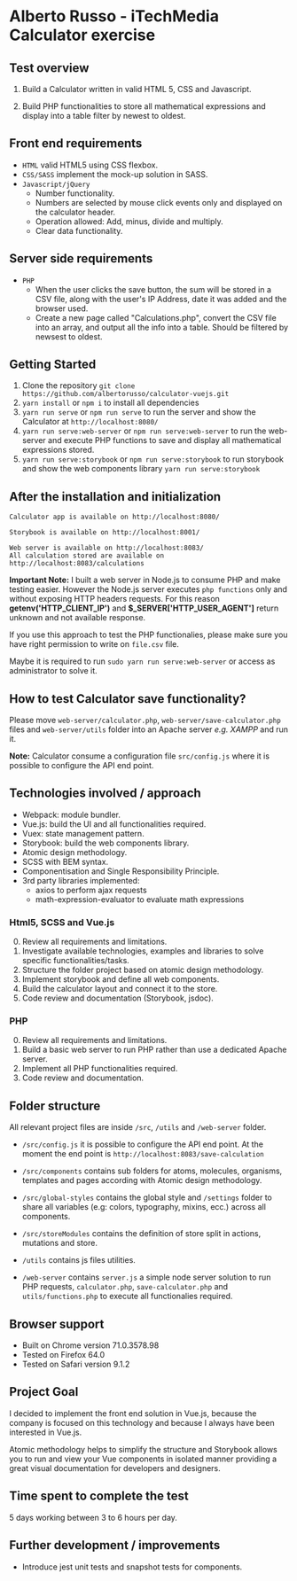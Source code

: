 # Alberto Russo - iTechMedia Calculator exercise

## Test overview

1. Build a Calculator written in valid HTML 5, CSS and Javascript.

2. Build PHP functionalities to store all mathematical expressions and display into a table filter by newest to oldest.

## Front end requirements
* `HTML` valid HTML5 using CSS flexbox.
* `CSS/SASS` implement the mock-up solution in SASS.
* `Javascript/jQuery`
  * Number functionality.
  * Numbers are selected by mouse click events only and displayed on the calculator header.
  * Operation allowed: Add, minus, divide and multiply.
  * Clear data functionality.

## Server side requirements
* `PHP`
  * When the user clicks the save button, the sum will be stored in a CSV file, along with the user&#39;s IP Address, date it was added and the browser used.
  * Create a new page called &quot;Calculations.php&quot;, convert the CSV file into an array, and output all the info into a table. Should be filtered by newsest to oldest.

## Getting Started
1. Clone the repository ```git clone https://github.com/albertorusso/calculator-vuejs.git```
2. ```yarn install``` or ```npm i``` to install all dependencies
3. ```yarn run serve``` or ```npm run serve``` to run the server and show the Calculator at `http://localhost:8080/`
4. ```yarn run serve:web-server``` or ```npm run serve:web-server``` to run the web-server and execute PHP functions to save and display all mathematical expressions stored.
5. ```yarn run serve:storybook``` or ```npm run serve:storybook``` to run storybook and show the web components library ```yarn run serve:storybook```

## After the installation and initialization
```
Calculator app is available on http://localhost:8080/
```
```
Storybook is available on http://localhost:8001/
```
```
Web server is available on http://localhost:8083/
All calculation stored are available on http://localhost:8083/calculations
```

**Important Note:** I built a web server in Node.js to consume PHP and make testing easier. However the Node.js server executes `php functions` only and without exposing HTTP headers requests. For this reason **getenv('HTTP_CLIENT_IP')** and **$_SERVER['HTTP_USER_AGENT']** return unknown and not available response.

If you use this approach to test the PHP functionalies, please make sure you have right permission to write on `file.csv` file.

Maybe it is required to run ```sudo yarn run serve:web-server``` or access as administrator to solve it.

## How to test Calculator save functionality?
Please move `web-server/calculator.php`, `web-server/save-calculator.php` files and `web-server/utils` folder into an Apache server *e.g. XAMPP* and run it.

**Note:** Calculator consume a configuration file `src/config.js` where it is possible to configure the API end point.

## Technologies involved / approach
* Webpack: module bundler.
* Vue.js: build the UI and all functionalities required.
* Vuex: state management pattern.
* Storybook: build the web components library.
* Atomic design methodology.
* SCSS with BEM syntax.
* Componentisation and Single Responsibility Principle.
* 3rd party libraries implemented:
  * axios to perform ajax requests
  * math-expression-evaluator to evaluate math expressions

### Html5, SCSS and Vue.js
0. Review all requirements and limitations.
1. Investigate available technologies, examples and libraries to solve specific functionalities/tasks.
2. Structure the folder project based on atomic design methodology.
2. Implement storybook and define all web components.
3. Build the calculator layout and connect it to the store.
4. Code review and documentation (Storybook, jsdoc).

### PHP
0. Review all requirements and limitations.
1. Build a basic web server to run PHP rather than use a dedicated Apache server.
2. Implement all PHP functionalities required.
3. Code review and documentation.

## Folder structure

All relevant project files are inside ```/src```, ```/utils``` and ```/web-server``` folder.

- ```/src/config.js``` it is possible to configure the API end point. At the moment the end point is `http://localhost:8083/save-calculation`

- ```/src/components``` contains sub folders for atoms, molecules, organisms, templates and pages according with Atomic design methodology.

- ```/src/global-styles``` contains the global style and ```/settings``` folder to share all variables (e.g: colors, typography, mixins, ecc.) across all components.

- ```/src/storeModules``` contains the definition of store split in actions, mutations and store.

- ```/utils``` contains js files utilities.

- ```/web-server``` contains ```server.js``` a simple node server solution to run PHP requests, ```calculator.php```, ```save-calculator.php``` and  ```utils/functions.php``` to execute all functionalies required.

## Browser support
- Built on Chrome version 71.0.3578.98
- Tested on Firefox 64.0
- Tested on Safari version 9.1.2

## Project Goal
I decided to implement the front end solution in Vue.js, because the company is focused on this technology and because I always have been interested in Vue.js.

Atomic methodology helps to simplify the structure and Storybook allows you to run and view your Vue components in isolated manner providing a great visual documentation for developers and designers.

## Time spent to complete the test
5 days working between 3 to 6 hours per day.

## Further development / improvements
* Introduce jest unit tests and snapshot tests for components.
